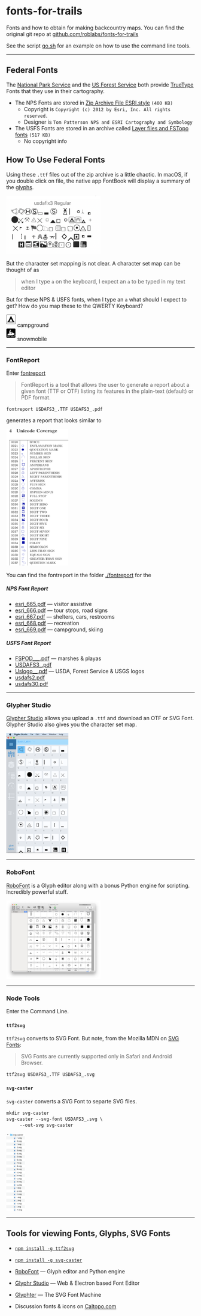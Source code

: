 # fonts-for-trails
Fonts and how to obtain for making backcountry maps.  You can find the original git repo at [github.com/roblabs/fonts-for-trails](https://github.com/roblabs/fonts-for-trails)

See the script [go.sh](./go.sh) for an example on how to use the command line tools.

---

## Federal Fonts

The [National Park Service](https://www.nps.gov/carto/app/#!/maps/symbols) and the [US Forest Service](https://data.fs.usda.gov/geodata/vector/index.php)
both provide [TrueType](https://en.wikipedia.org/wiki/TrueType) Fonts that they use in their cartography.

* The NPS Fonts are stored in [Zip Archive File ESRI.style](https://www.nps.gov/carto/hfc/carto/media/Esri_style_NPS_2012.zip) `(400 KB)`
  * Copyright is `Copyright (c) 2012 by Esri, Inc. All rights reserved.`
  * Designer is `Tom Patterson NPS and ESRI Cartography and Symbology`
* The USFS Fonts are stored in an archive called [Layer files and FSTopo fonts](https://data.fs.usda.gov/geodata/vector/fstopo/FSTopo_Layer_files_and_fonts.zip) `(517 KB)`
  * No copyright info

## How To Use Federal Fonts

Using these `.ttf` files out of the zip archive is a little chaotic.  In macOS, if you double click on file, the native app FontBook will display a summary of the [glyphs](https://en.wikipedia.org/wiki/Glyph).

<img alt="README-usdafix3.png" src="assets/README-usdafix3.png" width="50%" height="" >

But the character set mapping is not clear.  A character set map can be thought of as

> when I type `a` on the keyboard, I expect an `a` to be typed in my text editor

But for these NPS & USFS fonts, when I type an `a` what should I expect to get?  How do you map these to the QWERTY Keyboard?

<img alt="campground.svg" src="assets/campground.svg" width="5%" height="" > campground  <br>
<img alt="snowmobile.svg" src="assets/snowmobile.svg" width="5%" height="" > snowmobile  

---

### FontReport

Enter [fontreport](https://github.com/googlei18n/fontreport)

> FontReport is a tool that allows the user to generate a report about a given font (TTF or OTF) listing its features in the plain-text (default) or PDF format.

```
fontreport USDAFS3_.TTF USDAFS3_.pdf
```

generates a report that looks similar to


<img alt="README-fontreport.png" src="assets/README-fontreport.png" width="33%" height="" >

You can find the fontreport in the folder [./fontreport](fontreport) for the

##### NPS Font Report

* [esri_665.pdf](./fontreport/esri_665.pdf) — visitor assistive
* [esri_666.pdf](./fontreport/esri_666.pdf) — tour stops, road signs
* [esri_667.pdf](./fontreport/esri_667.pdf) — shelters, cars, restrooms
* [esri_668.pdf](./fontreport/esri_668.pdf) — recreation
* [esri_669.pdf](./fontreport/esri_669.pdf) — campground, skiing

##### USFS Font Report

* [FSPOD___.pdf](./fontreport/FSPOD___.pdf) — marshes & playas
* [USDAFS3_.pdf](./fontreport/USDAFS3_.pdf)
* [Uslogo__.pdf](./fontreport/Uslogo__.pdf) — USDA, Forest Service & USGS logos
* [usdafs2.pdf](./fontreport/usdafs2.pdf)
* [usdafs30.pdf](./fontreport/usdafs30.pdf)


---

### Glypher Studio

[Glypher Studio](http://glyphrstudio.com/online/) allows you upload a `.ttf` and download an OTF or SVG Font.  Glypher Studio also gives you the character set map.

<img alt="README-glypher-studio.png" src="assets/README-glypher-studio.png" width="33%" height="" >

---

### RoboFont

[RoboFont](https://robofont.com) is a Glyph editor along with a bonus Python engine for scripting.  Incredibly powerful stuff.

<img alt="README-robofont.png" src="assets/README-robofont.png" width="50%" height="" >

---

### Node Tools

Enter the Command Line.  

#### `ttf2svg`

`ttf2svg` converts to SVG Font.  But note, from the Mozilla MDN on [SVG Fonts](https://developer.mozilla.org/en-US/docs/Web/SVG/Tutorial/SVG_fonts):

> SVG Fonts are currently supported only in Safari and Android Browser.

```
ttf2svg USDAFS3_.TTF USDAFS3_.svg
```

#### `svg-caster`

`svg-caster` converts a SVG Font to separte SVG files.

```
mkdir svg-caster
svg-caster --svg-font USDAFS3_.svg \
     --out-svg svg-caster
```

<img alt="README-svg-caster.png" src="assets/README-svg-caster.png" width="10%" height="" >

---

## Tools for viewing Fonts, Glyphs, SVG Fonts

* [`npm install -g ttf2svg`](https://www.npmjs.com/package/ttf2svg)
* [`npm install -g svg-caster`](https://www.npmjs.com/package/svg-caster)
* [RoboFont](https://robofont.com) — Glyph editor and Python engine
* [Glyphr Studio](http://glyphrstudio.com) — Web & Electron based Font Editor
* [Glyphter](https://glyphter.com) — The SVG Font Machine

* Discussion fonts & icons on [Caltopo.com](http://help.caltopo.com/discussions/maps/1330-icons)
